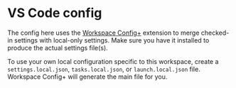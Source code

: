 # VS Code config

The config here uses the [Workspace Config+](https://marketplace.visualstudio.com/items?itemName=Swellaby.workspace-config-plus) extension to merge checked-in settings with local-only settings. Make sure you have it installed to produce the actual settings file(s).

To use your own local configuration specific to this workspace, create a `settings.local.json`, `tasks.local.json`, or `launch.local.json` file. Workspace Config+ will generate the main file for you.
